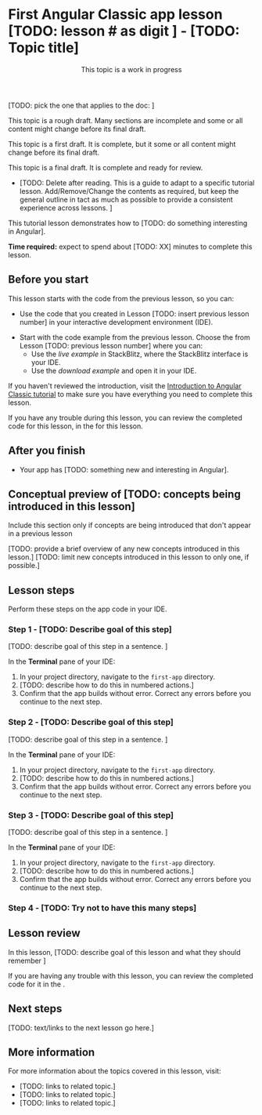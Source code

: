 # First Angular Classic app lesson \[TODO: lesson # as digit \] - \[TODO: Topic title\]

<div class="callout is-important">

<header>This topic is a work in progress</header>

\[TODO: pick the one that applies to the doc: \]

This topic is a rough draft. Many sections are incomplete and some or all content might change before its final draft.

This topic is a first draft. It is complete, but it some or all content might change before its final draft.

This topic is a final draft. It is complete and ready for review.

</div>

*  \[TODO: Delete after reading. This is a guide to adapt to a specific tutorial lesson. Add/Remove/Change the contents as required, but keep the general outline in tact as much as possible to provide a consistent experience across lessons.  \]

This tutorial lesson demonstrates how to \[TODO: do something interesting in Angular\].

**Time required:** expect to spend about \[TODO: XX\] minutes to complete this lesson.

## Before you start

This lesson starts with the code from the previous lesson, so you can:

*   Use the code that you created in Lesson \[TODO: insert previous lesson number\] in your interactive development environment (IDE).
<!--                                                                         update previous lesson link: vv -->
*   Start with the code example from the previous lesson. Choose the <live-example name="first-app-lesson-00"></live-example> from Lesson \[TODO: previous lesson number\] where you can:
    *   Use the *live example* in StackBlitz, where the StackBlitz interface is your IDE.
    *   Use the *download example* and open it in your IDE.

If you haven't reviewed the introduction, visit the [Introduction to Angular Classic tutorial](tutorial/first-app) to make sure you have everything you need to complete this lesson.

If you have any trouble during this lesson, you can review the completed code for this lesson, in the <live-example></live-example> for this lesson.

## After you finish

* Your app has \[TODO: something new and interesting in Angular\].

## Conceptual preview of \[TODO: concepts being introduced in this lesson\]

Include this section only if concepts are being introduced that don't appear in a previous lesson

\[TODO: provide a brief overview of any new concepts introduced in this lesson.\]
\[TODO: limit new concepts introduced in this lesson to only one, if possible.\]

## Lesson steps

Perform these steps on the app code in your IDE.

### Step 1 - \[TODO: Describe goal of this step\]

\[TODO: describe goal of this step in a sentence. \]

In the **Terminal** pane of your IDE:

1.  In your project directory, navigate to the `first-app` directory.
1.  \[TODO: describe how to do this in numbered actions.\]
1.  Confirm that the app builds without error.
    Correct any errors before you continue to the next step.

### Step 2 - \[TODO: Describe goal of this step\]

\[TODO: describe goal of this step in a sentence. \]

In the **Terminal** pane of your IDE:

1.  In your project directory, navigate to the `first-app` directory.
1.  \[TODO: describe how to do this in numbered actions.\]
1.  Confirm that the app builds without error.
    Correct any errors before you continue to the next step.

### Step 3 - \[TODO: Describe goal of this step\]

\[TODO: describe goal of this step in a sentence. \]

In the **Terminal** pane of your IDE:

1.  In your project directory, navigate to the `first-app` directory.
1.  \[TODO: describe how to do this in numbered actions.\]
1.  Confirm that the app builds without error.
    Correct any errors before you continue to the next step.

### Step 4 - \[TODO: Try not to have this many steps\]

## Lesson review

In this lesson, \[TODO: describe goal of this lesson and what they should remember \]

If you are having any trouble with this lesson, you can review the completed code for it in the <live-example></live-example>.

## Next steps

\[TODO: text/links to the next lesson go here.\]

## More information

For more information about the topics covered in this lesson, visit:

*  \[TODO: links to related topic.\]
*  \[TODO: links to related topic.\]
*  \[TODO: links to related topic.\]

